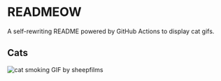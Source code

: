 # READMEOW

A self-rewriting README powered by GitHub Actions to display cat gifs.

## Cats

![cat smoking GIF by sheepfilms](https://media3.giphy.com/media/l0ExdMHUDKteztyfe/200.gif?cid=9acd02da72bferug45f09uymkcki6emgu58fpw31fu6uaegl&ep=v1_gifs_search&rid=200.gif&ct=g)
